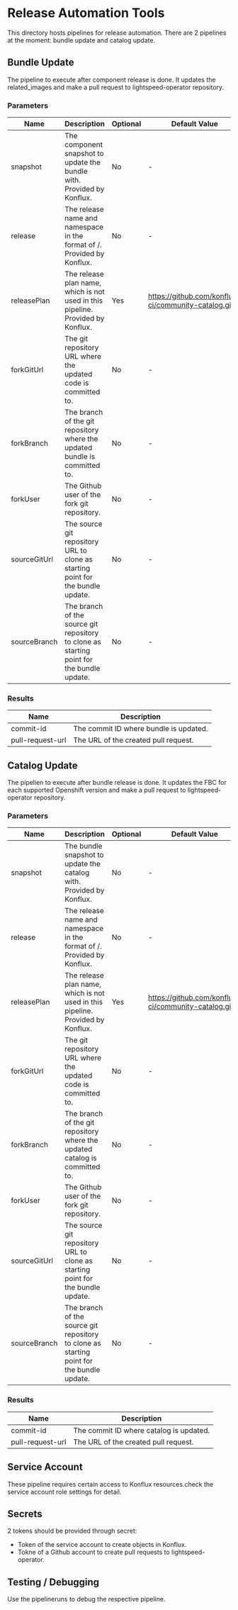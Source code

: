 # Release Automation Tools

This directory hosts pipelines for release automation. There are 2 pipelines at the moment: bundle update and catalog update.

## Bundle Update

The pipeline to execute after component release is done.
It updates the related_images and make a pull request to lightspeed-operator repository.

### Parameters

| Name         | Description                                                                                      | Optional | Default Value                                         |
| ------------ | ------------------------------------------------------------------------------------------------ | -------- | ----------------------------------------------------- |
| snapshot     | The component snapshot to update the bundle with. Provided by Konflux.                           | No       | -                                                     |
| release      | The release name and namespace in the format of <namespace>/<release-name>. Provided by Konflux. | No       | -                                                     |
| releasePlan  | The release plan name, which is not used in this pipeline. Provided by Konflux.                  | Yes      | <https://github.com/konflux-ci/community-catalog.git> |
| forkGitUrl   | The git repository URL where the updated code is committed to.                                   | No       | -                                                     |
| forkBranch   | The branch of the git repository where the updated bundle is committed to.                       | No       | -                                                     |
| forkUser     | The Github user of the fork git repository.                                                      | No       | -                                                     |
| sourceGitUrl | The source git repository URL to clone as starting point for the bundle update.                  | No       | -                                                     |
| sourceBranch | The branch of the source git repository to clone as starting point for the bundle update.        | No       | -                                                     |

### Results
| Name             | Description                            |
| ---------------- | -------------------------------------- |
| commit-id        | The commit ID where bundle is updated. |
| pull-request-url | The URL of the created pull request.   |

## Catalog Update

The pipelien to execute after bundle release is done.
It updates the FBC for each supported Openshift version and make a pull request to lightspeed-operator repository.

### Parameters

| Name         | Description                                                                                      | Optional | Default Value                                         |
| ------------ | ------------------------------------------------------------------------------------------------ | -------- | ----------------------------------------------------- |
| snapshot     | The bundle snapshot to update the catalog with. Provided by Konflux.                             | No       | -                                                     |
| release      | The release name and namespace in the format of <namespace>/<release-name>. Provided by Konflux. | No       | -                                                     |
| releasePlan  | The release plan name, which is not used in this pipeline. Provided by Konflux.                  | Yes      | <https://github.com/konflux-ci/community-catalog.git> |
| forkGitUrl   | The git repository URL where the updated code is committed to.                                   | No       | -                                                     |
| forkBranch   | The branch of the git repository where the updated catalog is committed to.                      | No       | -                                                     |
| forkUser     | The Github user of the fork git repository.                                                      | No       | -                                                     |
| sourceGitUrl | The source git repository URL to clone as starting point for the bundle update.                  | No       | -                                                     |
| sourceBranch | The branch of the source git repository to clone as starting point for the bundle update.        | No       | -                                                     |

### Results
| Name             | Description                             |
| ---------------- | --------------------------------------- |
| commit-id        | The commit ID where catalog is updated. |
| pull-request-url | The URL of the created pull request.    |


## Service Account

These pipeline requires certain access to Konflux resources.check the service account role settings for detail. 

## Secrets

2 tokens should be provided through secret:

- Token of the service account to create objects in Konflux. 
- Tokne of a Github account to create pull requests to lightspeed-operator.

## Testing / Debugging

Use the pipelineruns to debug the respective pipeline.
